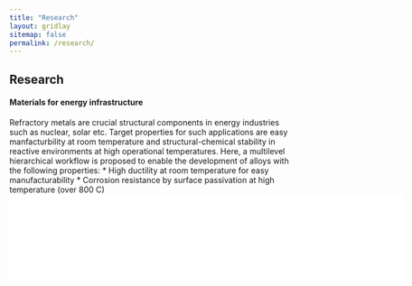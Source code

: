 ```yaml
---
title: "Research"
layout: gridlay
sitemap: false
permalink: /research/
---
```



## Research


<style>
img{
  border-radius: 10px;
}
.col-md-3 {
  margin-top:10px;
  margin-bottom:10px;
  padding:0px;
  display:block;
  overflow:hidden;
  text-align:center;
  display: table-cell;
  background: white;
  border-radius: 20px;
  height: auto;
  <!-- border: 1px solid black; -->
}
iframe {
  margin:0;
  padding:0;
  width: 700px;
  display: inline;
  vertical-align: middle;
}
</style>

<div class="jumbotron">
<div class="row align-items-end">
<div class="col-md-12 col-sm-12">
 <h4>Materials for energy infrastructure</h4>
Refractory metals are crucial structural components in energy industries such as nuclear, solar etc. Target properties for such applications are easy manfacturbility at room temperature and structural-chemical stability in reactive environments at high operational temperatures. Here, a multilevel hierarchical workflow is proposed to enable the development of alloys with the following properties:
* High ductility at room temperature for easy manufacturability
* Corrosion resistance by surface passivation at high temperature (over 800 C)
</div>
    
<div class="col-md-18 col-sm-12" style="background-color:transparent;">
  <iframe src="{{ site.url }}{{ site.baseurl }}/images/videos/BCCdemo.mp4?autoplay=1&loop=1&autopause=0&muted=1&quality=240p&background=1"  frameborder="0" allow="autoplay"></iframe>
</div>
  
